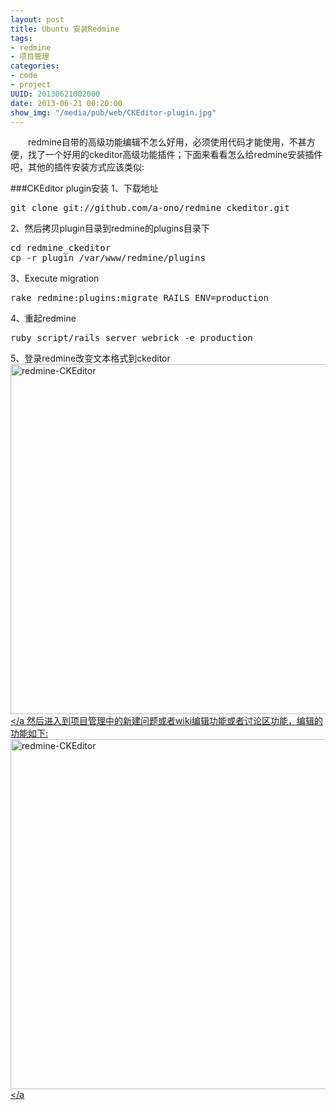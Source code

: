 ```yaml
---
layout: post
title: Ubuntu 安装Redmine
tags: 
- redmine
- 项目管理
categories:
- code
- project
UUID: 20130621002000
date: 2013-06-21 00:20:00
show_img: "/media/pub/web/CKEditor-plugin.jpg"
---
```


 　　redmine自带的高级功能编辑不怎么好用，必须使用代码才能使用，不甚方便，找了一个好用的ckeditor高级功能插件；下面来看看怎么给redmine安装插件吧，其他的插件安装方式应该类似:

###CKEditor plugin安装
1、下载地址
<pre id="bash">
git clone git://github.com/a-ono/redmine_ckeditor.git
</pre>

2、然后拷贝plugin目录到redmine的plugins目录下
<pre id="bash">
cd redmine_ckeditor
cp -r plugin /var/www/redmine/plugins
</pre>

3、Execute migration
<pre id="bash">
rake redmine:plugins:migrate RAILS_ENV=production
</pre>

4、重起redmine
<pre id="bash">
ruby script/rails server webrick -e production
</pre>

5、登录redmine改变文本格式到ckeditor
<a href="{{site.url}}/media/pub/web/redmine-CKEditor.jpg" alt="redmine-CKEditor" rel="prettyPhoto[20130429001236]">
  <img src="http://demi-panda.com/media/pub/web/redmine-CKEditor.jpg" width="560px"  alt="redmine-CKEditor" />
</a
然后进入到项目管理中的新建问题或者wiki编辑功能或者讨论区功能，编辑的功能如下:<br>
<a href="{{site.url}}/media/pub/web/CKEditor-plugin.jpg" alt="redmine-CKEditor" rel="prettyPhoto[{{page.UUID}}]">
  <img src="http://demi-panda.com/media/pub/web/CKEditor-plugin.jpg" width="560px"  alt="redmine-CKEditor" />
</a




